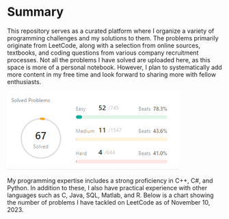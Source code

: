 # Summary

This repository serves as a curated platform where I organize a variety of programming challenges and my solutions to them. The problems primarily originate from LeetCode, along with a selection from online sources, textbooks, and coding questions from various company recruitment processes. Not all the problems I have solved are uploaded here, as this space is more of a personal notebook. However, I plan to systematically add more content in my free time and look forward to sharing more with fellow enthusiasts.

![Image Error](./SolvedProblem.png)

My programming expertise includes a strong proficiency in C++, C#, and Python. In addition to these, I also have practical experience with other languages such as C, Java, SQL, Matlab, and R. Below is a chart showing the number of problems I have tackled on LeetCode as of November 10, 2023.
